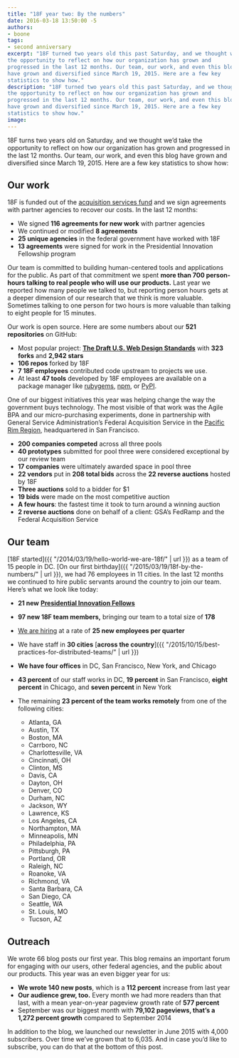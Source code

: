 ```yaml
---
title: "18F year two: By the numbers"
date: 2016-03-18 13:50:00 -5
authors:
- boone
tags:
- second anniversary
excerpt: "18F turned two years old this past Saturday, and we thought we’d take
the opportunity to reflect on how our organization has grown and
progressed in the last 12 months. Our team, our work, and even this blog
have grown and diversified since March 19, 2015. Here are a few key
statistics to show how."
description: "18F turned two years old this past Saturday, and we thought we’d take
the opportunity to reflect on how our organization has grown and
progressed in the last 12 months. Our team, our work, and even this blog
have grown and diversified since March 19, 2015. Here are a few key
statistics to show how."
image:
---
```


18F turns two years old on Saturday, and we thought we’d take
the opportunity to reflect on how our organization has grown and
progressed in the last 12 months. Our team, our work, and even this blog
have grown and diversified since March 19, 2015. Here are a few key
statistics to show how:

Our work
--------

18F is funded out of the [acquisition services
fund](http://www.gsa.gov/portal/content/182815) and we sign agreements
with partner agencies to recover our costs. In the last 12 months:

-   We signed **116 agreements for new work** with partner agencies
-   We continued or modified **8 agreements**
-   **25 unique agencies** in the federal government have worked with 18F
-   **13 agreements** were signed for work in the Presidential Innovation Fellowship program

Our team is committed to building human-centered tools and applications
for the public. As part of that commitment we spent **more than 700
person-hours talking to real people who will use our products.** Last
year we reported how many people we talked to, but reporting person
hours gets at a deeper dimension of our research that we think is more
valuable. Sometimes talking to one person for two hours is more valuable
than talking to eight people for 15 minutes.

Our work is open source. Here are some numbers about our **521
repositories** on GitHub:

-   Most popular project: [**The Draft U.S. Web Design Standards**](https://github.com/18F/web-design-standards) with **323 forks** and **2,942 stars**
-   **106 repos** forked by 18F
-   **7 18F employees** contributed code upstream to projects we use.
-   At least **47 tools** developed by 18F employees are available on a package manager like [rubygems](https://rubygems.org), [npm](https://www.npmjs.com/), or [PyPI](https://pypi.python.org/pypi).

One of our biggest initiatives this year was helping change the way the
government buys technology. The most visible of that work was the Agile
BPA and our micro-purchasing experiments, done in partnership with
General Service Administration’s Federal Acquisition Service in the
[Pacific Rim Region](http://www.gsa.gov/portal/content/104695),
headquartered in San Francisco.

-   **200 companies competed** across all three pools
-   **40 prototypes** submitted for pool three were considered exceptional by our review team
-   **17 companies** were ultimately awarded space in pool three
-   **22 vendors** put in **208 total bids** across the **22 reverse auctions** hosted by 18F
-   **Three auctions** sold to a bidder for $1
-   **19 bids** were made on the most competitive auction
-   **A few hours**: the fastest time it took to turn around a winning auction
-   **2 reverse auctions** done on behalf of a client: GSA’s FedRamp and the Federal Acquisition Service

Our team
--------

[18F started]({{ "/2014/03/19/hello-world-we-are-18f/" | url }})
as a team of 15 people in DC. [On our first
birthday]({{ "/2015/03/19/18f-by-the-numbers/" | url }}), we had
76 employees in 11 cities. In the last 12 months we continued to hire
public servants around the country to join our team. Here’s what we look
like today:

-   **21 new** [**Presidential Innovation Fellows**](https://presidentialinnovationfellows.gov/)
-   **97 new 18F team members,** bringing our team to a total size of **178**
-   [We are hiring](https://join.18f.gov) at a rate of **25 new employees per quarter**
-   We have staff in **30 cities** [**across the country**]({{ "/2015/10/15/best-practices-for-distributed-teams/" | url }})
-   **We have four offices** in DC, San Francisco, New York, and Chicago
-   **43 percent** of our staff works in DC, **19 percent** in San Francisco, **eight percent** in Chicago, and **seven percent** in New York
-   The remaining **23 percent of the team works remotely** from one of the following cities:

    -   Atlanta, GA
    -   Austin, TX
    -   Boston, MA
    -   Carrboro, NC
    -   Charlottesville, VA
    -   Cincinnati, OH
    -   Clinton, MS
    -   Davis, CA
    -   Dayton, OH
    -   Denver, CO
    -   Durham, NC
    -   Jackson, WY
    -   Lawrence, KS
    -   Los Angeles, CA
    -   Northampton, MA
    -   Minneapolis, MN
    -   Philadelphia, PA
    -   Pittsburgh, PA
    -   Portland, OR
    -   Raleigh, NC
    -   Roanoke, VA
    -   Richmond, VA
    -   Santa Barbara, CA
    -   San Diego, CA
    -   Seattle, WA
    -   St. Louis, MO
    -   Tucson, AZ

Outreach
--------

We wrote 66 blog posts our first year. This blog remains an important
forum for engaging with our users, other federal agencies, and the
public about our products. This year was an even bigger year for us:

-   **We wrote 140 new posts**, which is a **112 percent** increase from last year
-   **Our audience grew, too.** Every month we had more readers than that last, with a mean year-on-year pageview growth rate of **577 percent**
-   September was our biggest month with **79,102 pageviews, that’s a 1,272 percent growth** compared to September 2014

In addition to the blog, we launched our newsletter in June 2015 with
4,000 subscribers. Over time we’ve grown that to 6,035. And in case
you’d like to subscribe, you can do that at the bottom of this post.
